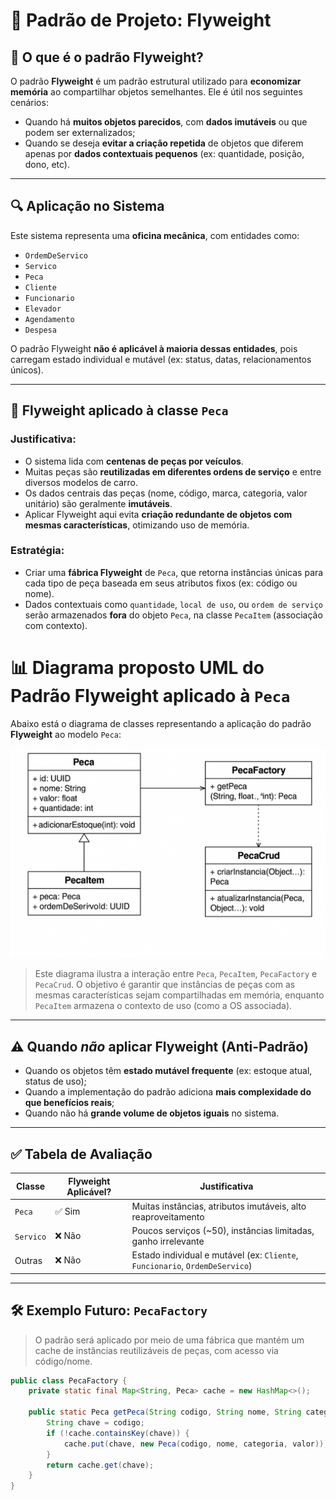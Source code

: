 # 🧠 Padrão de Projeto: Flyweight

## 📌 O que é o padrão Flyweight?

O padrão **Flyweight** é um padrão estrutural utilizado para **economizar memória** ao compartilhar objetos semelhantes. Ele é útil nos seguintes cenários:

- Quando há **muitos objetos parecidos**, com **dados imutáveis** ou que podem ser externalizados;
- Quando se deseja **evitar a criação repetida** de objetos que diferem apenas por **dados contextuais pequenos** (ex: quantidade, posição, dono, etc).

---

## 🔍 Aplicação no Sistema

Este sistema representa uma **oficina mecânica**, com entidades como:

- `OrdemDeServico`
- `Servico`
- `Peca`
- `Cliente`
- `Funcionario`
- `Elevador`
- `Agendamento`
- `Despesa`

O padrão Flyweight **não é aplicável à maioria dessas entidades**, pois carregam estado individual e mutável (ex: status, datas, relacionamentos únicos).

---

## 🎯 Flyweight aplicado à classe `Peca`

### Justificativa:

- O sistema lida com **centenas de peças por veículos**.
- Muitas peças são **reutilizadas em diferentes ordens de serviço** e entre diversos modelos de carro.
- Os dados centrais das peças (nome, código, marca, categoria, valor unitário) são geralmente **imutáveis**.
- Aplicar Flyweight aqui evita **criação redundante de objetos com mesmas características**, otimizando uso de memória.

### Estratégia:

- Criar uma **fábrica Flyweight** de `Peca`, que retorna instâncias únicas para cada tipo de peça baseada em seus atributos fixos (ex: código ou nome).
- Dados contextuais como `quantidade`, `local de uso`, ou `ordem de serviço` serão armazenados **fora** do objeto `Peca`, na classe `PecaItem` (associação com contexto).

# 📊 Diagrama proposto UML do Padrão Flyweight aplicado à `Peca`

Abaixo está o diagrama de classes representando a aplicação do padrão **Flyweight** ao modelo `Peca`:

![Diagrama UML - Flyweight com Peca](./assets/DiagramaUMLFlyweightPeca.png)

> Este diagrama ilustra a interação entre `Peca`, `PecaItem`, `PecaFactory` e `PecaCrud`. O objetivo é garantir que instâncias de peças com as mesmas características sejam compartilhadas em memória, enquanto `PecaItem` armazena o contexto de uso (como a OS associada).

---

## ⚠️ Quando _não_ aplicar Flyweight (Anti-Padrão)

- Quando os objetos têm **estado mutável frequente** (ex: estoque atual, status de uso);
- Quando a implementação do padrão adiciona **mais complexidade do que benefícios reais**;
- Quando não há **grande volume de objetos iguais** no sistema.

---

## ✅ Tabela de Avaliação

| Classe    | Flyweight Aplicável? | Justificativa                                                                |
| --------- | -------------------- | ---------------------------------------------------------------------------- |
| `Peca`    | ✅ Sim               | Muitas instâncias, atributos imutáveis, alto reaproveitamento                |
| `Servico` | ❌ Não               | Poucos serviços (~50), instâncias limitadas, ganho irrelevante               |
| Outras    | ❌ Não               | Estado individual e mutável (ex: `Cliente`, `Funcionario`, `OrdemDeServico`) |

---

## 🛠️ Exemplo Futuro: `PecaFactory`

> O padrão será aplicado por meio de uma fábrica que mantém um cache de instâncias reutilizáveis de peças, com acesso via código/nome.

```java
public class PecaFactory {
    private static final Map<String, Peca> cache = new HashMap<>();

    public static Peca getPeca(String codigo, String nome, String categoria, double valor) {
        String chave = codigo;
        if (!cache.containsKey(chave)) {
            cache.put(chave, new Peca(codigo, nome, categoria, valor));
        }
        return cache.get(chave);
    }
}
```
